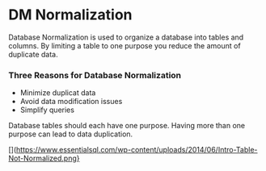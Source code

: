 # DM Normalization

Database Normalization is used to organize a database into tables and columns. By limiting a table to one purpose you reduce the amount of duplicate data. 

### Three Reasons for Database Normalization
- Minimize duplicat data
- Avoid data modification issues
- Simplify queries

Database tables should each have one purpose. Having more than one purpose can lead to data duplication.

[](https://www.essentialsql.com/wp-content/uploads/2014/06/Intro-Table-Not-Normalized.png}
